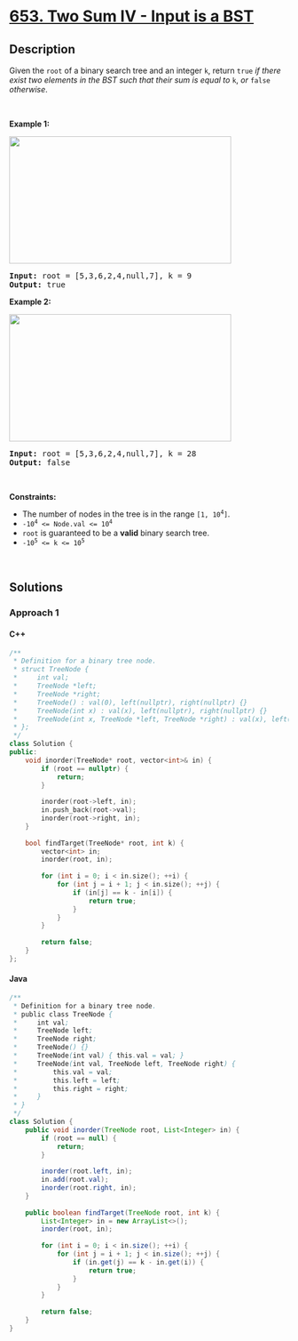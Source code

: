 # [653. Two Sum IV - Input is a BST](https://leetcode.com/problems/two-sum-iv-input-is-a-bst)

## Description

<p>Given the <code>root</code> of a binary search tree and an integer <code>k</code>, return <code>true</code> <em>if there exist two elements in the BST such that their sum is equal to</em> <code>k</code>, <em>or</em> <code>false</code> <em>otherwise</em>.</p>

<p>&nbsp;</p>
<p><strong class="example">Example 1:</strong></p>
<img alt="" src="https://fastly.jsdelivr.net/gh/doocs/leetcode@main/solution/0600-0699/0653.Two%20Sum%20IV%20-%20Input%20is%20a%20BST/images/sum_tree_1.jpg" style="width: 400px; height: 229px;" />
<pre>
<strong>Input:</strong> root = [5,3,6,2,4,null,7], k = 9
<strong>Output:</strong> true
</pre>

<p><strong class="example">Example 2:</strong></p>
<img alt="" src="https://fastly.jsdelivr.net/gh/doocs/leetcode@main/solution/0600-0699/0653.Two%20Sum%20IV%20-%20Input%20is%20a%20BST/images/sum_tree_2.jpg" style="width: 400px; height: 229px;" />
<pre>
<strong>Input:</strong> root = [5,3,6,2,4,null,7], k = 28
<strong>Output:</strong> false
</pre>

<p>&nbsp;</p>
<p><strong>Constraints:</strong></p>

<ul>
    <li>The number of nodes in the tree is in the range <code>[1, 10<sup>4</sup>]</code>.</li>
    <li><code>-10<sup>4</sup> &lt;= Node.val &lt;= 10<sup>4</sup></code></li>
    <li><code>root</code> is guaranteed to be a <strong>valid</strong> binary search tree.</li>
    <li><code>-10<sup>5</sup> &lt;= k &lt;= 10<sup>5</sup></code></li>
</ul>
<p>&nbsp;</p>

## Solutions

### **Approach 1**

<!-- tabs:start -->

#### C++

```cpp
/**
 * Definition for a binary tree node.
 * struct TreeNode {
 *     int val;
 *     TreeNode *left;
 *     TreeNode *right;
 *     TreeNode() : val(0), left(nullptr), right(nullptr) {}
 *     TreeNode(int x) : val(x), left(nullptr), right(nullptr) {}
 *     TreeNode(int x, TreeNode *left, TreeNode *right) : val(x), left(left), right(right) {}
 * };
 */
class Solution {
public:
    void inorder(TreeNode* root, vector<int>& in) {
        if (root == nullptr) {
            return;
        }
        
        inorder(root->left, in);
        in.push_back(root->val);
        inorder(root->right, in);
    }
    
    bool findTarget(TreeNode* root, int k) {
        vector<int> in;
        inorder(root, in);
        
        for (int i = 0; i < in.size(); ++i) {
            for (int j = i + 1; j < in.size(); ++j) {
                if (in[j] == k - in[i]) {
                    return true;
                }
            }
        }
        
        return false;
    }
};
```

#### Java

```java
/**
 * Definition for a binary tree node.
 * public class TreeNode {
 *     int val;
 *     TreeNode left;
 *     TreeNode right;
 *     TreeNode() {}
 *     TreeNode(int val) { this.val = val; }
 *     TreeNode(int val, TreeNode left, TreeNode right) {
 *         this.val = val;
 *         this.left = left;
 *         this.right = right;
 *     }
 * }
 */
class Solution {
    public void inorder(TreeNode root, List<Integer> in) {
        if (root == null) {
            return;
        }
        
        inorder(root.left, in);
        in.add(root.val);
        inorder(root.right, in);
    }
    
    public boolean findTarget(TreeNode root, int k) {
        List<Integer> in = new ArrayList<>();
        inorder(root, in);
        
        for (int i = 0; i < in.size(); ++i) {
            for (int j = i + 1; j < in.size(); ++j) {
                if (in.get(j) == k - in.get(i)) {
                    return true;
                }
            }
        }
        
        return false;
    }
}
```

<!-- tabs:end -->